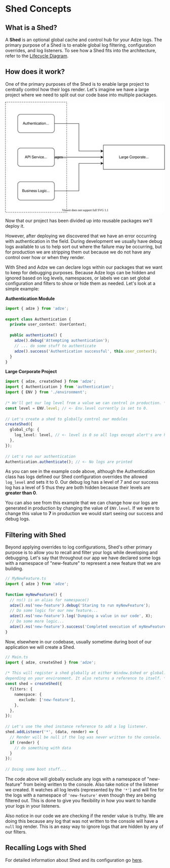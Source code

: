 # Shed Concepts

## What is a Shed?

A **Shed** is an optional global cache and control hub for your Adze logs. The
primary purpose of a Shed is to enable global log filtering, configuration overrides,
and log listeners. To see how a Shed fits into the architecture, refer to
the [Lifecycle Diagram](adze-concepts.html#lifecycle).

## How does it work?

One of the primary purposes of the Shed is to enable large project to centrally
control how their logs render. Let's imagine we have a large project where we
need to split out our code base into multiple packages.

![Large corporate project with broken into packages](../assets/large-project.svg)

Now that our project has been divided up into reusable packages we'll deploy it.

However, after deploying we discovered that we have an error occurring with authentication in the field. During development we usually have debug logs available to us to help sort out where the failure may be occurring, but for production we are stripping them out because we do not have any control over how or when they render.

With Shed and Adze we can declare logs within our packages that we want to keep for debugging purposes. Because Adze logs can be hidden and ignored based on log levels, namespaces, or labels we can set global configuration and filters to show or hide them as needed. Let's look at a simple example:

**Authentication Module**

```typescript
import { adze } from 'adze';

export class Authentication {
  private user_context: UserContext;

  public authenticate() {
    adze().debug('Attempting authentication');
    // ... do some stuff to authenticate
    adze().success('Authentication successful', this.user_context);
  }
}
```

**Large Corporate Project**

```typescript
import { adze, createShed } from 'adze';
import { Authentication } from 'authentication';
import { ENV } from './environment';

/* We'll get our log level from a value we can control in production. */
const level = ENV.level; // <- Env.level currently is set to 0.

// Let's create a shed to globally control our modules
createShed({
  global_cfg: {
    log_level: level, // <- level is 0 so all logs except alert's are hidden
  },
});

// Let's run our authentication
Authentication.authenticate(); // <- No logs are printed
```

As you can see in the example code above, although the Authentication class has logs
defined our Shed configuration overrides the allowed `log_level` and sets it to 0. Our
debug log has a level of 7 and our success log has a level of 5 thus they are both hidden
because their levels are **greater than 0**.

You can also see from this example that we can change how our logs are generated in production by changing the value of `ENV.level`. If we were to change this value to **7** in production we would start seeing our success and debug logs.

## Filtering with Shed

Beyond applying overrides to log configurations, Shed's other primary purpose is to allow you to recall and filter your logs while developing and debugging. Let's say that throughout our app we have declared some logs with a namespace of "new-feature" to represent a new feature that we are building.

```typescript
// MyNewFeature.ts
import { adze } from 'adze';

function myNewFeature() {
  // ns() is an alias for namespace()
  adze().ns('new-feature').debug('Staring to run myNewFeature');
  // Do some logic for our new feature...
  adze().ns('new-feature').log('Dumping a value in our code', X);
  // Do some more logic...
  adze().ns('new-feature').success('Completed execution of myNewFeature!');
}
```

Now, elsewhere in our codebase, usually sometime during boot of our application we will create a Shed.

```typescript
// Main.ts
import { adze, createShed } from 'adze';

/* This will register a shed globally at either Window.$shed or global.$shed
depending on your environment. It also returns a reference to itself. */
const shed = createShed({
  filters: {
    namespace: {
      exclude: ['new-feature'],
    },
  },
});

// Let's use the shed instance reference to add a log listener.
shed.addListener('*', (data, render) => {
  // Render will be null if the log was never written to the console.
  if (render) {
    // do something with data
  }
});

// Doing some boot stuff...
```

The code above will globally exclude any logs with a namespace of "new-feature" from being written to the console. Also take notice of the listener we created. It watches all log levels (represented by the `'*'`) and will fire for the logs with a namespace of `'new-feature'` even though they are being filtered out. This is done to give you flexibility in how you want to handle your logs in your listeners.

Also notice in our code we are checking if the render value is truthy. We are doing this because any log that was not written to the console will have a `null` log render. This is an easy way to ignore logs that are hidden by any of our filters.

## Recalling Logs with Shed

For detailed information about Shed and its configuration go [here](#add-me-later).
